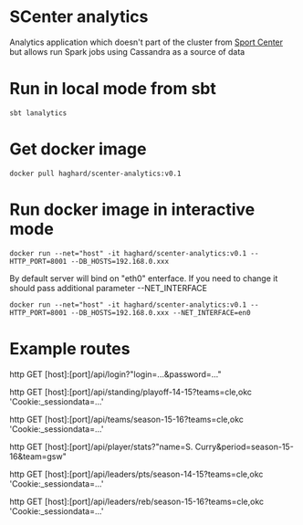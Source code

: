 SCenter analytics
================
Analytics application which doesn't part of the cluster from [Sport Center](https://github.com/haghard/sport-center) but allows run Spark jobs using Cassandra as a source of data

Run in local mode from sbt
=================

`sbt lanalytics`


Get docker image
=================

`docker pull haghard/scenter-analytics:v0.1`


Run docker image in interactive mode
================

`docker run --net="host" -it haghard/scenter-analytics:v0.1 --HTTP_PORT=8001 --DB_HOSTS=192.168.0.xxx` 


By default server will bind on "eth0" enterface. If you need to change it should pass additional parameter --NET_INTERFACE

`docker run --net="host" -it haghard/scenter-analytics:v0.1 --HTTP_PORT=8001 --DB_HOSTS=192.168.0.xxx --NET_INTERFACE=en0`


Example routes
===============

http GET [host]:[port]/api/login?"login=...&password=..."

http GET [host]:[port]/api/standing/playoff-14-15?teams=cle,okc 'Cookie:_sessiondata=...'

http GET [host]:[port]/api/teams/season-15-16?teams=cle,okc 'Cookie:_sessiondata=...'

http GET [host]:[port]/api/player/stats?"name=S. Curry&period=season-15-16&team=gsw"

http GET [host]:[port]/api/leaders/pts/season-14-15?teams=cle,okc 'Cookie:_sessiondata=...' 

http GET [host]:[port]/api/leaders/reb/season-15-16?teams=cle,okc 'Cookie:_sessiondata=...'